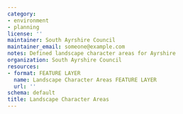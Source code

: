 ```yaml
---
category:
- environment
- planning
license: ''
maintainer: South Ayrshire Council
maintainer_email: someone@example.com
notes: Defined landscape character areas for Ayrshire
organization: South Ayrshire Council
resources:
- format: FEATURE LAYER
  name: Landscape Character Areas FEATURE LAYER
  url: ''
schema: default
title: Landscape Character Areas
---
```

